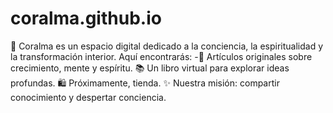 # coralma.github.io
🌿 Coralma es un espacio digital dedicado a la conciencia, la espiritualidad y la transformación interior.   Aquí encontrarás:  -📖 Artículos originales sobre crecimiento, mente y espíritu.  📚 Un libro virtual para explorar ideas profundas.  🛍️ Próximamente, tienda. ✨ Nuestra misión: compartir conocimiento y despertar conciencia.
